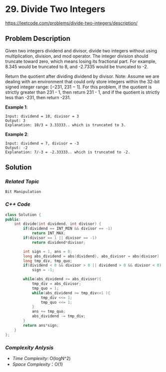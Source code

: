 # 29. Divide Two Integers

https://leetcode.com/problems/divide-two-integers/description/

## Problem Description

Given two integers dividend and divisor, divide two integers without using multiplication, division, and mod operator.
The integer division should truncate toward zero, which means losing its fractional part. For example, 8.345 would be truncated to 8, and -2.7335 would be truncated to -2.

Return the quotient after dividing dividend by divisor.
Note: Assume we are dealing with an environment that could only store integers within the 32-bit signed integer range: [−231, 231 − 1]. For this problem, if the quotient is strictly greater than 231 - 1, then return 231 - 1, and if the quotient is strictly less than -231, then return -231.



**Example 1**:
```
Input: dividend = 10, divisor = 3
Output: 3
Explanation: 10/3 = 3.33333.. which is truncated to 3.
```
**Example 2**:
```
Input: dividend = 7, divisor = -3
Output: -2
Explanation: 7/-3 = -2.33333.. which is truncated to -2.
```

## Solution

### _Related Topic_
    Bit Manipulation

### _C++ Code_
```cpp
class Solution {
public:
    int divide(int dividend, int divisor) {
        if(dividend == INT_MIN && divisor == -1)
            return INT_MAX;
        if(divisor == 1 || divisor == -1)
            return dividend*divisor;

        int sign = 1, ans = 0;
        long abs_dividend = abs(dividend), abs_divisor = abs(divisor)
        long tmp_div, tmp_quo;
        if(dividend < 0 && divisor > 0 || dividend > 0 && divisor < 0)
            sign = -1;

        while(abs_dividend >= abs_divisor){
            tmp_div = abs_divisor;
            tmp_quo = 1;
            while(abs_dividend >= tmp_div<<1 ){
                tmp_div <<= 1;
                tmp_quo <<= 1;
            }
            ans += tmp_quo;
            abs_dividend -= tmp_div;
        }
        return ans*sign;
    }
};
```

### _Complexity Anlysis_
- _Time Complexity_: O(logN^2)
- _Space Complexity_：O(1)
